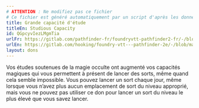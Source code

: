 ```yaml
---
# ATTENTION : Ne modifiez pas ce fichier
# Ce fichier est généré automatiquement par un script d'après les données du module Foundry VTT officiel et de sa traduction
title: Grande capacité d'étude
titleEn: Studious Capacity
id: QGpcyvIezLMgmTia
urlFr: https://gitlab.com/pathfinder-fr/foundryvtt-pathfinder2-fr/-/blob/master/data/feats/QGpcyvIezLMgmTia.htm
urlEn: https://gitlab.com/hooking/foundry-vtt---pathfinder-2e/-/blob/master/packs/data/feats.db/studious-capacity.json
layout: dons
---
```

Vos études soutenues de la magie occulte ont augmenté vos capacités magiques qui vous permettent à présent de lancer des sorts, même quand cela semble impossible. Vous pouvez lancer un sort chaque jour, même lorsque vous n’avez plus aucun emplacement de sort du niveau approprié, mais vous ne pouvez pas utiliser ce don pour lancer un sort du niveau le plus élevé que vous savez lancer.
